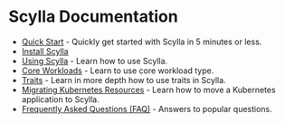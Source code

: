 # Scylla Documentation

* [Quick Start](quickstart.md) - Quickly get started with Scylla in 5 minutes or less.
* [Install Scylla](install.md)
* [Using Scylla](using_scylla.md) - Learn how to use Scylla.
* [Core Workloads](workloads.md) - Learn to use core workload type.
* [Traits](traits.md) - Learn in more depth how to use traits in Scylla.
* [Migrating Kubernetes Resources](migrating.md) - Learn how to move a Kubernetes application to Scylla.
* [Frequently Asked Questions (FAQ)](faq.md) - Answers to popular questions.